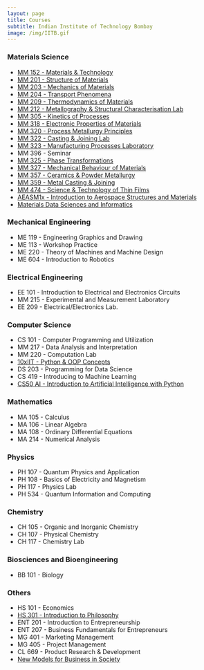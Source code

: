 ```yaml
---
layout: page
title: Courses
subtitle: Indian Institute of Technology Bombay
image: /img/IITB.gif
---
```


### Materials Science
* [MM 152 - Materials & Technology](http://www.iitb.ac.in/mems/en/mm-152-materials-and-technology)
* [MM 201 - Structure of Materials](http://www.iitb.ac.in/mems/en/mm-201-structure-materials)
* [MM 203 - Mechanics of Materials](https://www.iitb.ac.in/mems/en/mm-203-mechanics-materials)
* [MM 204 - Transport Phenomena](https://www.iitb.ac.in/mems/en/mm-204-transport-phenomena)
* [MM 209 - Thermodynamics of Materials](https://www.iitb.ac.in/mems/en/mm-202-thermodynamics-materials)
* [MM 212 - Metallography & Structural Characterisation Lab](https://www.iitb.ac.in/mems/en/mm-212-metallography-and-structural-characterization-lab)
* [MM 305 - Kinetics of Processes](http://www.iitb.ac.in/mems/en/mm-305-kinetics-processes)
* [MM 318 - Electronic Properties of Materials](https://www.iitb.ac.in/mems/en/mm-318-electronic-properties-metals)
* [MM 320 - Process Metallurgy Principles](https://www.iitb.ac.in/mems/en/mm-320-principles-process-metallurgy)
* [MM 322 - Casting & Joining Lab](https://www.iitb.ac.in/mems/en/mm-322-casting-and-joining-lab)
* [MM 323 - Manufacturing Processes Laboratory](https://www.iitb.ac.in/mems/en/mm-322-manufacturing-process-lab)
* MM 396 - Seminar
* [MM 325 - Phase Transformations](http://www.iitb.ac.in/mems/en/mm-325-phase-transformations)
* [MM 327 - Mechanical Behaviour of Materials](http://www.iitb.ac.in/mems/en/mm-319-mechanical-behaviour-metals)
* [MM 357 - Ceramics & Powder Metallurgy](https://www.iitb.ac.in/mems/en/mm-357-ceramics-and-powder-metallurgy)
* [MM 359 - Metal Casting & Joining](https://www.iitb.ac.in/mems/en/mm-359-metal-casting-and-joining)
* [MM 474 - Science & Technology of Thin Films](http://www.iitb.ac.in/mems/en/mm-474-science-and-technology-thin-films)
* [AEASM1x - Introduction to Aerospace Structures and Materials](https://www.edx.org/course/introduction-to-aerospace-structures-and-materials)
* [Materials Data Sciences and Informatics](https://www.coursera.org/learn/material-informatics)

### Mechanical Engineering
* ME 119 - Engineering Graphics and Drawing
* ME 113 - Workshop Practice
* ME 220 - Theory of Machines and Machine Design
* ME 604 - Introduction to Robotics

### Electrical Engineering
* EE 101 - Introduction to Electrical and Electronics Circuits
* MM 215 - Experimental and Measurement Laboratory
* EE 209 - Electrical/Electronics Lab.

### Computer Science
* CS 101 - Computer Programming and Utilization
* MM 217 - Data Analysis and Interpretation
* MM 220 - Computation Lab
* [10xIIT - Python & OOP Concepts](https://10xiitian.ibhubs.co/track/programming-foundation)
* DS 203 - Programming for Data Science
* CS 419 - Introducing to Machine Learning
* [CS50 AI - Introduction to Artificial Intelligence with Python](https://cs50.harvard.edu/ai/2020/)

### Mathematics
* MA 105 - Calculus
* MA 106 - Linear Algebra
* MA 108 - Ordinary Differential Equations
* MA 214 - Numerical Analysis

### Physics
* PH 107 - Quantum Physics and Application
* PH 108 - Basics of Electricity and Magnetism 
* PH 117 - Physics Lab
* PH 534 - Quantum Information and Computing

### Chemistry 
* CH 105 - Organic and Inorganic Chemistry
* CH 107 - Physical Chemistry
* CH 117 - Chemistry Lab

### Biosciences and Bioengineering
* BB 101 - Biology

### Others
* HS 101 - Economics
* [HS 301 - Introduction to Philosophy](http://www.hss.iitb.ac.in/en/hs-202-introduction-to-philosophy)
* ENT 201 - Introduction to Entrepreneurship
* ENT 207 - Business Fundamentals for Entrepreneurs
* MG 401 - Marketing Management
* MG 405 - Project Management
* CL 669 - Product Research & Development
* [New Models for Business in Society](https://www.coursera.org/learn/uva-darden-business-society)
